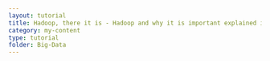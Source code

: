 ```yaml
---
layout: tutorial
title: Hadoop, there it is - Hadoop and why it is important explained in a nutshell.
category: my-content
type: tutorial
folder: Big-Data
---
```

